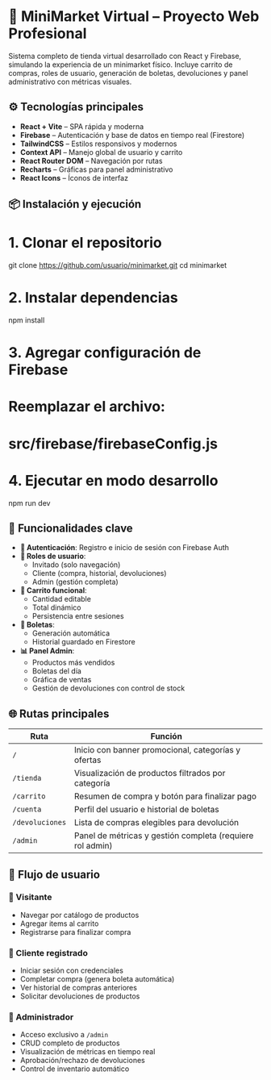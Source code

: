 # 🛒 MiniMarket Virtual – Proyecto Web Profesional

Sistema completo de tienda virtual desarrollado con React y Firebase, simulando la experiencia de un minimarket físico. Incluye carrito de compras, roles de usuario, generación de boletas, devoluciones y panel administrativo con métricas visuales.

## ⚙️ Tecnologías principales

- **React + Vite** – SPA rápida y moderna
- **Firebase** – Autenticación y base de datos en tiempo real (Firestore)
- **TailwindCSS** – Estilos responsivos y modernos
- **Context API** – Manejo global de usuario y carrito
- **React Router DOM** – Navegación por rutas
- **Recharts** – Gráficas para panel administrativo
- **React Icons** – Íconos de interfaz

## 📦 Instalación y ejecución

# 1. Clonar el repositorio
git clone https://github.com/usuario/minimarket.git
cd minimarket

# 2. Instalar dependencias
npm install

# 3. Agregar configuración de Firebase
# Reemplazar el archivo:
# src/firebase/firebaseConfig.js

# 4. Ejecutar en modo desarrollo
npm run dev

## 🧩 Funcionalidades clave

- **🔐 Autenticación**: Registro e inicio de sesión con Firebase Auth
- **👥 Roles de usuario**: 
  - Invitado (solo navegación)
  - Cliente (compra, historial, devoluciones)
  - Admin (gestión completa)
- **🛒 Carrito funcional**:
  - Cantidad editable
  - Total dinámico
  - Persistencia entre sesiones
- **🧾 Boletas**:
  - Generación automática
  - Historial guardado en Firestore
- **📊 Panel Admin**:
  - Productos más vendidos
  - Boletas del día
  - Gráfica de ventas
  - Gestión de devoluciones con control de stock

## 🌐 Rutas principales

| Ruta           | Función                                                                 |
|----------------|-------------------------------------------------------------------------|
| `/`            | Inicio con banner promocional, categorías y ofertas                    |
| `/tienda`      | Visualización de productos filtrados por categoría                      |
| `/carrito`     | Resumen de compra y botón para finalizar pago                           |
| `/cuenta`      | Perfil del usuario e historial de boletas                               |
| `/devoluciones`| Lista de compras elegibles para devolución                              |
| `/admin`       | Panel de métricas y gestión completa (requiere rol admin)               |

## 👥 Flujo de usuario

### 👋 Visitante
- Navegar por catálogo de productos
- Agregar items al carrito
- Registrarse para finalizar compra

### 🛒 Cliente registrado
- Iniciar sesión con credenciales
- Completar compra (genera boleta automática)
- Ver historial de compras anteriores
- Solicitar devoluciones de productos

### 🔑 Administrador
- Acceso exclusivo a `/admin`
- CRUD completo de productos
- Visualización de métricas en tiempo real
- Aprobación/rechazo de devoluciones
- Control de inventario automático
